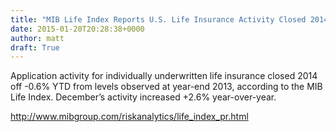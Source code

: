 ```yaml
---
title: "MIB Life Index Reports U.S. Life Insurance Activity Closed 2014 off -0.6% YTD"
date: 2015-01-20T20:28:38+0000
author: matt
draft: True
---
```

Application activity for individually underwritten life insurance closed 2014 off -0.6% YTD from levels observed at year-end 2013, according to the MIB Life Index. December’s activity increased +2.6% year-over-year.

http://www.mibgroup.com/riskanalytics/life_index_pr.html
